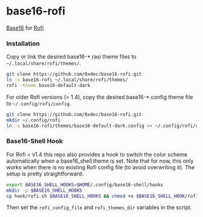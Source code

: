 base16-rofi
===========

[Base16](https://github.com/chriskempson/base16) for [Rofi](https://github.com/DaveDavenport/rofi)

### Installation

Copy or link the desired base16-*.rasi theme files to `~/.local/share/rofi/themes/`.
```sh
git clone https://github.com/0xdec/base16-rofi.git
ln -s base16-rofi ~/.local/share/rofi/themes/
rofi -theme base16-default-dark
```

For older Rofi versions (< 1.4), copy the desired base16-*.config theme file to `~/.config/rofi/config`.
```sh
git clone https://github.com/0xdec/base16-rofi.git
mkdir ~/.config/rofi
ln -s base16-rofi/themes/base16-default-dark.config >> ~/.config/rofi/config
```

### Base16-Shell Hook

For Rofi < v1.4 this repo also provides a hook to switch the color scheme automatically when a base16_shell theme is set. Note that for now, this only works when there is no existing Rofi config file (to avoid overwriting it). The setup is pretty straightforward:

```sh
export BASE16_SHELL_HOOKS=$HOME/.config/base16-shell/hooks
mkdir -p $BASE16_SHELL_HOOKS
cp hook/rofi.sh $BASE16_SHELL_HOOKS && chmod +x $BASE16_SHELL_HOOK/rofi.sh
```

Then set the `rofi_config_file` and `rofi_themes_dir` variables in the script.
